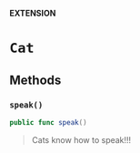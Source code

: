 **EXTENSION**

# `Cat`

## Methods
### `speak()`

```swift
public func speak()
```

> Cats know how to speak!!!

